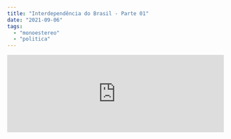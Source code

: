 ```yaml
---
title: "Interdependência do Brasil - Parte 01"
date: "2021-09-06"
tags: 
  - "monoestereo"
  - "politica"
---
```


<iframe src="https://anchor.fm/monoestereo/embed/episodes/Interdependncia-do-Brasil---Parte-01-e16vpfr" height="180px" width="100%" frameborder="0" scrolling="no" style="width:100%;height:180px"></iframe>
